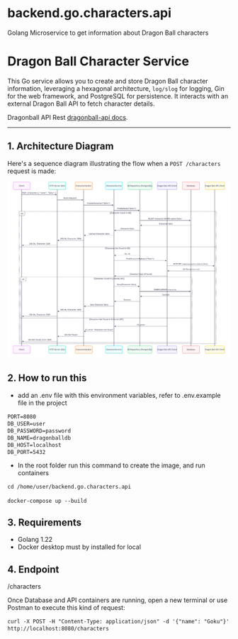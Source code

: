 # backend.go.characters.api
Golang Microservice to get information about Dragon Ball characters

# Dragon Ball Character Service

This Go service allows you to create and store Dragon Ball character information, leveraging a hexagonal architecture, `log/slog` for logging, Gin for the web framework, and PostgreSQL for persistence. It interacts with an external Dragon Ball API to fetch character details.


Dragonball API Rest [dragonball-api docs](https://dragonball-api.com/api-docs "Official documentation of www.dragonball-api.com").

---

## 1. Architecture Diagram

Here's a sequence diagram illustrating the flow when a `POST /characters` request is made:

![sequence diagram for API](docs/sequence-diagram.png)


## 2. How to run this

- add an .env file with this environment variables, refer to .env.example file in the project

```
PORT=8080
DB_USER=user
DB_PASSWORD=password
DB_NAME=dragonballdb
DB_HOST=localhost
DB_PORT=5432
```

- In the root folder run this command to create the image, and run containers

```
cd /home/user/backend.go.characters.api

docker-compose up --build
```

## 3. Requirements

- Golang 1.22
- Docker desktop must by installed for local


## 4. Endpoint

/characters

Once Database and API containers are running, open a new terminal or use Postman to execute this kind of request:

```
curl -X POST -H "Content-Type: application/json" -d '{"name": "Goku"}' http://localhost:8080/characters
```